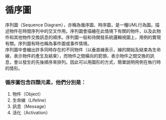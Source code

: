 # 循序圖
序列圖（Sequence Diagram），亦稱為循序圖、時序圖，是一種UML行為圖。描述物件在時間序列中的交叉作用。序列圖會描繪在此情境下有關的物件，以及此物件和其他物件交換訊息的順序。序列圖一般和待開發系統邏輯視圖上，用例的實現有關。序列圖有時也稱為事件圖或事件情境。   
序列圖中會繪出許多同時存在的不同物件（以垂直線表示，線的開始及結束為生命線，表示物件的產生及結束），而物件之間橫向的箭頭，表示物件之間交換的訊息，會以發生的先後順序來排列。因此可以用圖形的方式，簡單說明用例在執行時的情形。 
### 循序圖包含四類元素，他們分別是： 
1. 物件（Object）
2. 生命線（Lifeline）
3. 訊息（Message）
4. 活化（Activation）
